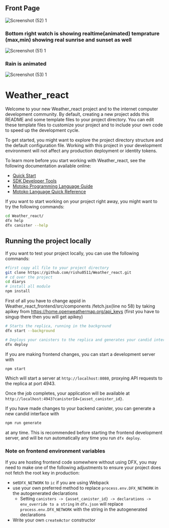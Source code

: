 ## Front Page
![Screenshot (52) 1](https://github.com/user-attachments/assets/813a3f0e-56b5-4c27-a22c-6237eeea6714)
### Bottom right watch is showing realtime(animated) temprature (max,min) showing real sunrise and sunset as well
![Screenshot (51) 1](https://github.com/user-attachments/assets/e43192fd-bdc7-4c45-95fb-53c2183c0511)
### Rain is animated
![Screenshot (53) 1](https://github.com/user-attachments/assets/7c19004f-2127-4d0d-be61-55a9b0cf4999)

# Weather_react

Welcome to your new Weather_react project and to the internet computer development community. By default, creating a new project adds this README and some template files to your project directory. You can edit these template files to customize your project and to include your own code to speed up the development cycle.

To get started, you might want to explore the project directory structure and the default configuration file. Working with this project in your development environment will not affect any production deployment or identity tokens.

To learn more before you start working with Weather_react, see the following documentation available online:

- [Quick Start](https://internetcomputer.org/docs/current/developer-docs/setup/deploy-locally)
- [SDK Developer Tools](https://internetcomputer.org/docs/current/developer-docs/setup/install)
- [Motoko Programming Language Guide](https://internetcomputer.org/docs/current/motoko/main/motoko)
- [Motoko Language Quick Reference](https://internetcomputer.org/docs/current/motoko/main/language-manual)

If you want to start working on your project right away, you might want to try the following commands:

```bash
cd Weather_react/
dfx help
dfx canister --help
```

## Running the project locally
If you want to test your project locally, you can use the following commands:
```bash
#first copy all file to your project directory
git clone https://github.com/rishu0511/Weather_react.git
# cd over the project
cd diarys
# install all module
npm install 
```
First of all you have to change appid in Weather_react_frontend/src/components
/fetch.jsx(line no 58) by taking apikey from https://home.openweathermap.org/api_keys (first you have to singup there then you will get apikey)
```bash
# Starts the replica, running in the background
dfx start --background

# Deploys your canisters to the replica and generates your candid interface
dfx deploy
```
If you are making frontend changes, you can start a development server with

```bash
npm start
```

Which will start a server at `http://localhost:8080`, proxying API requests to the replica at port 4943.

Once the job completes, your application will be available at `http://localhost:4943?canisterId={asset_canister_id}`.

If you have made changes to your backend canister, you can generate a new candid interface with

```bash
npm run generate
```

at any time. This is recommended before starting the frontend development server, and will be run automatically any time you run `dfx deploy`.



### Note on frontend environment variables

If you are hosting frontend code somewhere without using DFX, you may need to make one of the following adjustments to ensure your project does not fetch the root key in production:

- set`DFX_NETWORK` to `ic` if you are using Webpack
- use your own preferred method to replace `process.env.DFX_NETWORK` in the autogenerated declarations
  - Setting `canisters -> {asset_canister_id} -> declarations -> env_override to a string` in `dfx.json` will replace `process.env.DFX_NETWORK` with the string in the autogenerated declarations
- Write your own `createActor` constructor
